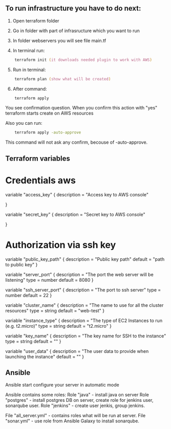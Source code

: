 ## To run infrastructure you have to do next:
1. Open terraform folder

2. Go in folder with part of infrasructure which you want to run
    
3. In folder webservers you will see file main.tf

4. In terminal run: 
```zsh
    terraform init (it downloads needed plugin to work with AWS)
```
    
5. Run in terminal: 
```zsh
    terraform plan (show what will be created)
```
    
6. After command: 
```zsh
    terraform apply 
```
You see confirmation question. When you confirm this action with "yes" terraform starts create on AWS resources

Also you can run:
```zsh
    terraform apply -auto-approve
```
This command will not ask any confirm, becouse of -auto-approve.

## Terraform variables

# Credentials aws

variable "access_key" {
     description = "Access key to AWS console"
     
}

variable "secret_key" {
     description = "Secret key to AWS console"
     
}


# Authorization via ssh key

variable "public_key_path" {
  description = "Public key path"
  default = "path to public key"
}

variable "server_port" {
  description = "The port the web server will be listening"
  type        = number
  default     = 8080
}

variable "ssh_server_port" {
  description = "The port to ssh server"
  type        = number
  default     = 22
}

variable "cluster_name" {
  description = "The name to use for all the cluster resources"
  type        = string
  default     = "web-test"
}

variable "instance_type" {
  description = "The type of EC2 Instances to run (e.g. t2.micro)"
  type        = string
  default     = "t2.micro"
}

variable "key_name" {
  description = "The key name for SSH to the instance"
  type        = string
  default     = ""
}

variable "user_data" {
  description = "The user data to provide when launching the instance"
  default     = ""
}


## Ansible 
Ansible start configure your server in automatic mode

Ansible contains some roles:
Role "java" - install java on server
Role "postgres" - install postgres DB on server, create role for jenkins user, sonarqube user.
Role "jenkins" - create user jenkis, group jenkins.

File "all_server.yml" - contains roles what will be run at server.
File "sonar.yml" - use role from Ansible Galaxy to install sonarqube.